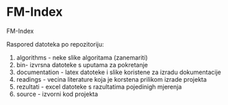 FM-Index
========

FM-Index

Raspored datoteka po repozitoriju:


1. algorithms - neke slike algoritama (zanemariti)
2. bin- izvrsna datoteke s uputama za pokretanje
3. documentation - latex datoteke i slike koristene za izradu dokumentacije
4. readings - vecina literature koja je korstena prilikom izrade projekta
5. rezultati - excel datoteke s razultatima pojedinigh mjerenja
6. source - izvorni kod projekta
